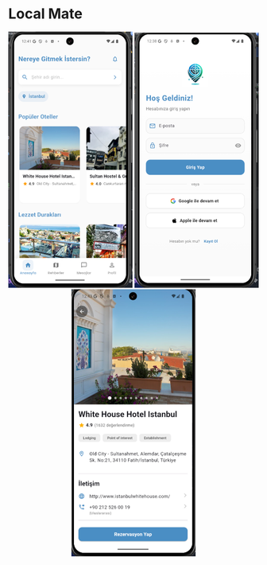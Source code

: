 # Local Mate 
<p align="center">
  <img src="./screenshots/home.png" alt="Ana Ekran" width="250"/>
  <img src="./screenshots/login.png" alt="Giriş Ekranı" width="250"/>
  <img src="./screenshots/hotel1.png" alt="Otel Detayı 1" width="250"/>
</p>














